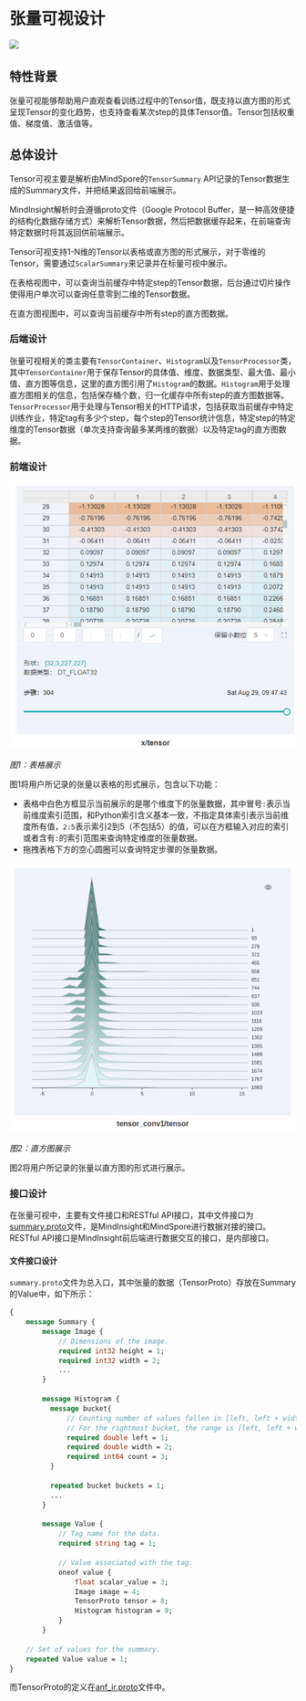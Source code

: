 # 张量可视设计

<a href="https://gitee.com/mindspore/docs/blob/r2.0/docs/mindinsight/docs/source_zh_cn/tensor_visual_design.md" target="_blank"><img src="https://mindspore-website.obs.cn-north-4.myhuaweicloud.com/website-images/r2.0/resource/_static/logo_source.png"></a>

## 特性背景

张量可视能够帮助用户直观查看训练过程中的Tensor值，既支持以直方图的形式呈现Tensor的变化趋势，也支持查看某次step的具体Tensor值。Tensor包括权重值、梯度值、激活值等。

## 总体设计

Tensor可视主要是解析由MindSpore的`TensorSummary` API记录的Tensor数据生成的Summary文件，并把结果返回给前端展示。

MindInsight解析时会遵循proto文件（Google Protocol Buffer，是一种高效便捷的结构化数据存储方式）来解析Tensor数据，然后把数据缓存起来，在前端查询特定数据时将其返回供前端展示。

Tensor可视支持1-N维的Tensor以表格或直方图的形式展示，对于零维的Tensor，需要通过`ScalarSummary`来记录并在标量可视中展示。

在表格视图中，可以查询当前缓存中特定step的Tensor数据，后台通过切片操作使得用户单次可以查询任意零到二维的Tensor数据。

在直方图视图中，可以查询当前缓存中所有step的直方图数据。

### 后端设计

张量可视相关的类主要有`TensorContainer`、`Histogram`以及`TensorProcessor`类，其中`TensorContainer`用于保存Tensor的具体值、维度、数据类型、最大值、最小值、直方图等信息，这里的直方图引用了`Histogram`的数据。`Histogram`用于处理直方图相关的信息，包括保存桶个数，归一化缓存中所有step的直方图数据等。`TensorProcessor`用于处理与Tensor相关的HTTP请求，包括获取当前缓存中特定训练作业，特定tag有多少个step，每个step的Tensor统计信息，特定step的特定维度的Tensor数据（单次支持查询最多某两维的数据）以及特定tag的直方图数据。

### 前端设计

![tensor_table.png](./images/tensor_table.png)

*图1：表格展示*

图1将用户所记录的张量以表格的形式展示，包含以下功能：

- 表格中白色方框显示当前展示的是哪个维度下的张量数据，其中冒号`:`表示当前维度索引范围，和Python索引含义基本一致，不指定具体索引表示当前维度所有值，`2:5`表示索引2到5（不包括5）的值，可以在方框输入对应的索引或者含有`:`的索引范围来查询特定维度的张量数据。
- 拖拽表格下方的空心圆圈可以查询特定步骤的张量数据。

![tensor_histogram.png](./images/tensor_histogram.png)

*图2：直方图展示*

图2将用户所记录的张量以直方图的形式进行展示。

### 接口设计

在张量可视中，主要有文件接口和RESTful API接口，其中文件接口为[summary.proto](https://gitee.com/mindspore/mindspore/blob/r2.0/mindspore/ccsrc/utils/summary.proto)文件，是MindInsight和MindSpore进行数据对接的接口。 RESTful API接口是MindInsight前后端进行数据交互的接口，是内部接口。

#### 文件接口设计

`summary.proto`文件为总入口，其中张量的数据（TensorProto）存放在Summary的Value中，如下所示：

```protobuf
{
    message Summary {
        message Image {
            // Dimensions of the image.
            required int32 height = 1;
            required int32 width = 2;
            ...
        }

        message Histogram {
          message bucket{
              // Counting number of values fallen in [left, left + width).
              // For the rightmost bucket, the range is [left, left + width].
              required double left = 1;
              required double width = 2;
              required int64 count = 3;
          }

          repeated bucket buckets = 1;
          ...
        }

        message Value {
            // Tag name for the data.
            required string tag = 1;

            // Value associated with the tag.
            oneof value {
                float scalar_value = 3;
                Image image = 4;
                TensorProto tensor = 8;
                Histogram histogram = 9;
            }
        }

    // Set of values for the summary.
    repeated Value value = 1;
}
```

而TensorProto的定义在[anf_ir.proto](https://gitee.com/mindspore/mindspore/blob/r2.0/mindspore/ccsrc/utils/anf_ir.proto)文件中。
